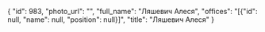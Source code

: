 {
    "id": 983,
    "photo_url": "",
    "full_name": "Ляшевич Алеся",
    "offices": "[{\"id\": null, \"name\": null, \"position\": null}]",
    "title": "Ляшевич Алеся"
}